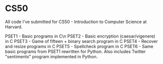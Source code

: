 # CS50
All code I've submitted for CS50 - Introduction to Computer Science at Harvard.

PSET1 - Basic programs in C\n
PSET2 - Basic encryption (caesar/vigenere) in C
PSET3 - Game of fifteen + binary search program in C
PSET4 - Recover and resize programs in C
PSET5 - Spellcheck program in C
PSET6 - Same basic programs from PSET1 rewritten for Python. Also includes Twitter "sentiments" program implemented in Python.
